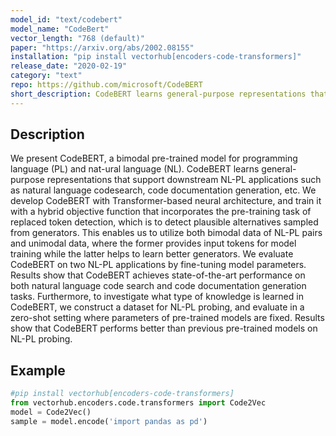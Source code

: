 ```yaml
---
model_id: "text/codebert"
model_name: "CodeBert"
vector_length: "768 (default)"
paper: "https://arxiv.org/abs/2002.08155"
installation: "pip install vectorhub[encoders-code-transformers]"
release_date: "2020-02-19"
category: "text"
repo: https://github.com/microsoft/CodeBERT
short_description: CodeBERT learns general-purpose representations that support downstream NL-PL applications such as natural language codesearch, code documentation generation, etc.
---
```


## Description

We present CodeBERT, a bimodal pre-trained model for programming language (PL) and nat-ural language (NL). CodeBERT learns general-purpose representations that support downstream NL-PL applications such as natural language codesearch, code documentation generation, etc. We develop CodeBERT with Transformer-based neural architecture, and train it with a hybrid objective function that incorporates the pre-training task of replaced token detection, which is to detect plausible alternatives sampled from generators. This enables us to utilize both bimodal data of NL-PL pairs and unimodal data, where the former provides input tokens for model training while the latter helps to learn better generators. We evaluate CodeBERT on two NL-PL applications by fine-tuning model parameters. Results show that CodeBERT achieves state-of-the-art performance on both natural language code search and code documentation generation tasks. Furthermore, to investigate what type of knowledge is learned in CodeBERT, we construct a dataset for NL-PL probing, and evaluate in a zero-shot setting where parameters of pre-trained models are fixed. Results show that CodeBERT performs better than previous pre-trained models on NL-PL probing.

## Example

```python
#pip install vectorhub[encoders-code-transformers]
from vectorhub.encoders.code.transformers import Code2Vec
model = Code2Vec()
sample = model.encode('import pandas as pd')
```


